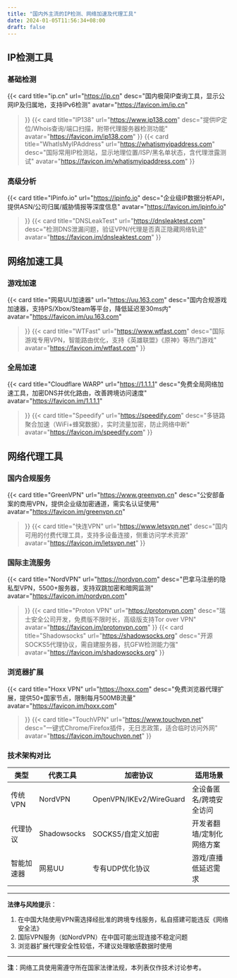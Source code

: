 ```yaml
---
title: "国内外主流的IP检测、网络加速及代理工具"
date: 2024-01-05T11:56:34+08:00
draft: false
---
```





## **IP检测工具**

### **基础检测**

<div class="row"> 

{{< card
    title="ip.cn"
    url="https://ip.cn"
    desc="国内极简IP查询工具，显示公网IP及归属地，支持IPv6检测"
    avatar="https://favicon.im/ip.cn"
>}}
{{< card
    title="IP138"
    url="https://www.ip138.com"
    desc="提供IP定位/Whois查询/端口扫描，附带代理服务器检测功能"
    avatar="https://favicon.im/ip138.com"
>}}
{{< card
    title="WhatIsMyIPAddress"
    url="https://whatismyipaddress.com"
    desc="国际常用IP检测站，显示地理位置/ISP/黑名单状态，含代理泄露测试"
    avatar="https://favicon.im/whatismyipaddress.com"
>}}

</div>

### **高级分析**

<div class="row"> 

{{< card
    title="IPinfo.io"
    url="https://ipinfo.io"
    desc="企业级IP数据分析API，提供ASN/公司归属/威胁情报等深度信息"
    avatar="https://favicon.im/ipinfo.io"
>}}
{{< card
    title="DNSLeakTest"
    url="https://dnsleaktest.com"
    desc="检测DNS泄漏问题，验证VPN/代理是否真正隐藏网络轨迹"
    avatar="https://favicon.im/dnsleaktest.com"
>}}

</div>


## **网络加速工具**

### **游戏加速**

<div class="row"> 

{{< card
    title="网易UU加速器"
    url="https://uu.163.com"
    desc="国内合规游戏加速器，支持PS/Xbox/Steam等平台，降低延迟至30ms内"
    avatar="https://favicon.im/uu.163.com"
>}}
{{< card
    title="WTFast"
    url="https://www.wtfast.com"
    desc="国际游戏专用VPN，智能路由优化，支持《英雄联盟》《原神》等热门游戏"
    avatar="https://favicon.im/wtfast.com"
>}}

</div>

### **全局加速**

<div class="row"> 

{{< card
    title="Cloudflare WARP"
    url="https://1.1.1.1"
    desc="免费全局网络加速工具，加密DNS并优化路由，改善跨境访问速度"
    avatar="https://favicon.im/1.1.1.1"
>}}
{{< card
    title="Speedify"
    url="https://speedify.com"
    desc="多链路聚合加速（WiFi+蜂窝数据），实时流量加密，防止网络中断"
    avatar="https://favicon.im/speedify.com"
>}}

</div>


## **网络代理工具**

### **国内合规服务**

<div class="row"> 

{{< card
    title="GreenVPN"
    url="https://www.greenvpn.cn"
    desc="公安部备案的商用VPN，提供企业级加密通道，需实名认证使用"
    avatar="https://favicon.im/greenvpn.cn"
>}}
{{< card
    title="快连VPN"
    url="https://www.letsvpn.net"
    desc="国内可用的付费代理工具，支持多设备连接，侧重访问学术资源"
    avatar="https://favicon.im/letsvpn.net"
>}}

</div>

### **国际主流服务**

<div class="row"> 

{{< card
    title="NordVPN"
    url="https://nordvpn.com"
    desc="巴拿马注册的隐私型VPN，5500+服务器，支持双跳加密和暗网监测"
    avatar="https://favicon.im/nordvpn.com"
>}}
{{< card
    title="Proton VPN"
    url="https://protonvpn.com"
    desc="瑞士安全公司开发，免费版不限时长，高级版支持Tor over VPN"
    avatar="https://favicon.im/protonvpn.com"
>}}
{{< card
    title="Shadowsocks"
    url="https://shadowsocks.org"
    desc="开源SOCKS5代理协议，需自建服务器，抗GFW检测能力强"
    avatar="https://favicon.im/shadowsocks.org"
>}}

</div>

### **浏览器扩展**

<div class="row"> 

{{< card
    title="Hoxx VPN"
    url="https://hoxx.com"
    desc="免费浏览器代理扩展，提供50+国家节点，限制每月500MB流量"
    avatar="https://favicon.im/hoxx.com"
>}}
{{< card
    title="TouchVPN"
    url="https://www.touchvpn.net"
    desc="一键式Chrome/Firefox插件，无日志政策，适合临时访问外网"
    avatar="https://favicon.im/touchvpn.net"
>}}

</div>


### **技术架构对比**

| **类型** | **代表工具** | **加密协议** | **适用场景** |
| --- | --- | --- | --- |
| 传统VPN | NordVPN | OpenVPN/IKEv2/WireGuard | 全设备匿名/跨境安全访问 |
| 代理协议 | Shadowsocks | SOCKS5/自定义加密 | 开发者翻墙/定制化网络方案 |
| 智能加速器 | 网易UU | 专有UDP优化协议 | 游戏/直播低延迟需求 |

---

**法律与风险提示**：

1. 在中国大陆使用VPN需选择经批准的跨境专线服务，私自搭建可能违反《网络安全法》
2. 国际VPN服务（如NordVPN）在中国可能出现连接不稳定问题
3. 浏览器扩展代理安全性较低，不建议处理敏感数据时使用

---

**注**：网络工具使用需遵守所在国家法律法规，本列表仅作技术讨论参考。